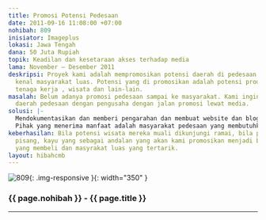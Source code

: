 ```yaml
---
title: Promosi Potensi Pedesaan
date: 2011-09-16 11:08:00 +07:00
nohibah: 809
inisiator: Imageplus
lokasi: Jawa Tengah
dana: 50 Juta Rupiah
topik: Keadilan dan kesetaraan akses terhadap media
lama: November – Desember 2011
deskripsi: Proyek kami adalah mempromosikan potensi daerah di pedesaan agar bisa di
  kenal masyarakat luas. Potensi yang di promosikan adalah potensi produksi daerah,
  tenaga kerja , wisata dan lain-lain.
masalah: Belum adanya promosi pedesaan sampai ke masyarakat. Kami ingin menjembatani
  daerah pedesaan dengan pengusaha dengan jalan promosi lewat media.
solusi: |-
  Mendokumentasikan dan memberi pengarahan dan membuat website dan blog untuk potensi daerah pedesaan tersebut.
  Pihak yang menerima manfaat adalah masyarakat pedesaan yang membutuhkan uluran tangan kami, yaitu desa Juwangi, Kab. Boyolali, sebelah utara Kedung Ombo, Jawa Tengah.
keberhasilan: Bila potensi wisata mereka muali dikunjungi ramai, bila penjualan jagung,
  pisang, kayu yang sebagai andalan yang akan kami promosikan menjadi banyak pengusaha
  yang membeli dan masyrakat luas yang tertarik.
layout: hibahcmb
---
```


![809](/static/img/hibahcmb/809.png){: .img-responsive }{: width="350" }

### {{ page.nohibah }} - {{ page.title }}

---
